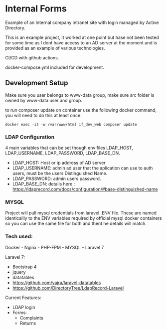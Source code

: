 # Internal Forms

Example of an Internal company intranet site with login managed by Active Directory.

This is an example project, It worked at one point but hase not been tested for some time as I dont have access to an AD server at the moment and is provided as an example of various technologies.

CI/CD with github actions.

docker-compose.yml included for development.

## Development Setup

Make sure you user belongs to www-data group, make sure src folder is owned by www-data user and group.

to run composer update on container use the following docker command, you will need to do this at least once.

```
docker exec -it -w /var/www/html if_dev_web composer update
```

### LDAP Configuration

4 main variables that can be set though env files LDAP_HOST, LDAP_USERNAME, LDAP_PASSWORD, LDAP_BASE_DN.

  * LDAP_HOST: Host or ip address of AD server
  * LDAP_USERNAME: admin ad user that the aplication can use to auth users, must be the users Distinguished Name.
  * LDAP_PASSWORD: admin users password.
  * LDAP_BASE_DN: details here : https://ldaprecord.com/docs/configuration/#base-distinguished-name

### MYSQL

Project will pull mysql credentials from laravel .ENV file. These are named identicallly to the ENV variables required by official mysql docker containers so you can use the same file for both and thent he details will match.

### Tech used:
Docker - Nginx - PHP-FPM - MYSQL - Laravel 7

Laravel 7:
  * Bootstrap 4
  * jquery
  * datatables
  * https://github.com/yajra/laravel-datatables
  * https://github.com/DirectoryTree/LdapRecord-Laravel
  
Current Features:
  * LDAP login
  * Forms:
    * Complaints
    * Returns
  